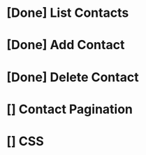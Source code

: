 # [Done] List Contacts
# [Done] Add Contact
# [Done] Delete Contact
# [] Contact Pagination
# [] CSS